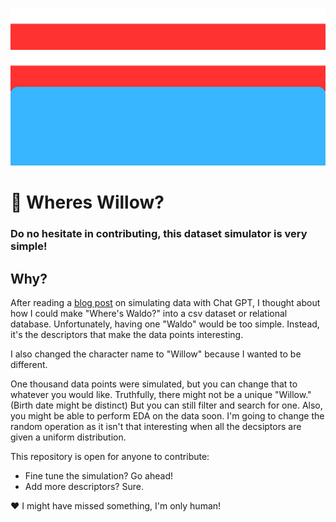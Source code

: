 ![Wheres Waldo blue jeasn and red-white striped shirt](https://github.com/aidanastridge/wheres-willow/blob/main/wheres_willow_banner.png)

# 🔎 Wheres Willow?

### Do no hesitate in contributing, this dataset simulator is very simple! 

## Why?

After reading a [blog post](https://www.linkedin.com/feed/update/urn:li:activity:7095418359671869440?utm_source=share&utm_medium=member_desktop) on simulating data with Chat GPT, I thought about how I could make "Where's Waldo?" into a csv dataset or relational database. Unfortunately, having one "Waldo" would be too simple. Instead, it's the descriptors that make the data points interesting.

I also changed the character name to "Willow" because I wanted to be different.

One thousand data points were simulated, but you can change that to whatever you would like.
Truthfully, there might not be a unique "Willow." (Birth date might be distinct) But you can still filter and search for one. Also, you might be able to perform EDA on the data soon. I'm going to change the random operation as it isn't that interesting when all the decsiptors are given a uniform distribution.

This repository is open for anyone  to contribute:
- Fine tune the simulation? Go ahead!
- Add more descriptors? Sure.

 ❤️ I might have missed something, I'm only human!

